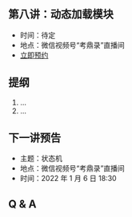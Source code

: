 ## 第八讲：动态加载模块

- 时间：待定
- 地点：微信视频号“考鼎录”直播间
- [立即预约](#/3)

		
## 提纲

1. ...
1. ...

		
## 下一讲预告

- 主题：状态机
- 地点：微信视频号“考鼎录”直播间
- 时间：2022 年 1 月 6 日 18:30

		
## Q & A

